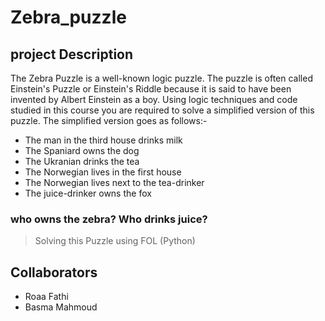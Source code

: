 # Zebra_puzzle

## project Description 
The Zebra Puzzle is a well-known logic puzzle. The puzzle is often called Einstein's Puzzle or
Einstein's Riddle because it is said to have been invented by Albert Einstein as a boy. Using
logic techniques and code studied in this course you are required to solve a simplified version of
this puzzle. The simplified version goes as follows:-

- The man in the third house drinks milk
- The Spaniard owns the dog
- The Ukranian drinks the tea
- The Norwegian lives in the first house
- The Norwegian lives next to the tea-drinker
- The juice-drinker owns the fox 

### who owns the zebra? Who drinks juice?

> Solving this Puzzle using FOL (Python)

## Collaborators
- Roaa Fathi
- Basma Mahmoud 
